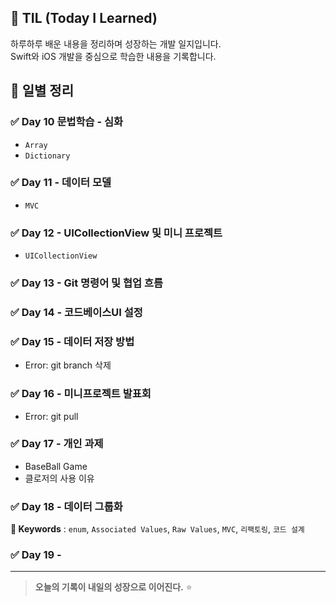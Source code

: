 ## 📘 TIL (Today I Learned)

하루하루 배운 내용을 정리하며 성장하는 개발 일지입니다.  
Swift와 iOS 개발을 중심으로 학습한 내용을 기록합니다.

## 📅 일별 정리
### ✅ Day 10  문법학습 - 심화
- `Array`
- `Dictionary` 

### ✅ Day 11 - 데이터 모델
- `MVC`

### ✅ Day 12 - UICollectionView 및 미니 프로젝트
- `UICollectionView`

### ✅ Day 13  - Git 명령어 및 협업 흐름

### ✅ Day 14 - 코드베이스UI 설정

### ✅ Day 15 - 데이터 저장 방법
- Error: git branch 삭제

### ✅ Day 16 - 미니프로젝트 발표회
- Error: git pull

### ✅ Day 17 - 개인 과제
- BaseBall Game
- 클로저의 사용 이유

### ✅ Day 18 - 데이터 그룹화
**🔑 Keywords** : `enum`, `Associated Values`, `Raw Values`, `MVC`, `리팩토링`, `코드 설계`
### ✅ Day 19 -

---
> **오늘의 기록이 내일의 성장으로 이어진다.** ⭐️
